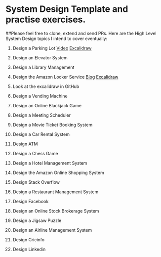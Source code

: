 # System Design Template and practise exercises. 


##Please feel free to clone, extend and send PRs. Here are the High Level System Design topics I intend to cover eventually:

1.  Design a Parking Lot [Video](https://www.youtube.com/watch?v=NtMvNh0WFVM) [Excalidraw ](https://github.com/blackmamba/systemdesign/blob/main/System%20Design%20Practise/Parking%20Lot.excalidraw)
  
2.  Design an Elevator System  

3.  Design a Library Management

4.  Design the Amazon Locker Service  [Blog](https://medium.com/@brahada29/amazon-lockers-high-level-system-design-fafe8c7d7157) [Excalidraw ](https://github.com/blackmamba/systemdesign/blob/main/System%20Design%20Practise/amazon%20locker.excalidraw)
	

5.  Look at the excalidraw in GitHub

6.  Design a Vending Machine
    
7.  Design an Online Blackjack Game
    
8.  Design a Meeting Scheduler
    
9.  Design a Movie Ticket Booking System
    
10.  Design a Car Rental System
    
11.  Design ATM
    
12.  Design a Chess Game
    
13.  Design a Hotel Management System
    
14.  Design the Amazon Online Shopping System
    
15.  Design Stack Overflow
    
16.  Design a Restaurant Management System
    
17.  Design Facebook
    
18.  Design an Online Stock Brokerage System
    
19.  Design a Jigsaw Puzzle
    
20.  Design an Airline Management System
    
21.  Design Cricinfo
    
22.  Design Linkedin



